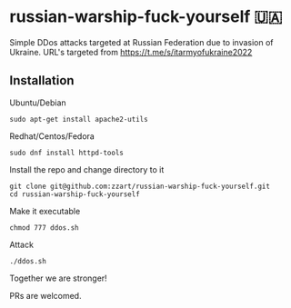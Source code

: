 # russian-warship-fuck-yourself 🇺🇦

Simple DDos attacks targeted at Russian Federation due to invasion of Ukraine.
URL's targeted from https://t.me/s/itarmyofukraine2022

## Installation
Ubuntu/Debian
```
sudo apt-get install apache2-utils
```

Redhat/Centos/Fedora
```
sudo dnf install httpd-tools
```

Install the repo and change directory to it 
```
git clone git@github.com:zzart/russian-warship-fuck-yourself.git
cd russian-warship-fuck-yourself
```

Make it executable
```
chmod 777 ddos.sh
```

Attack
```
./ddos.sh
```

Together we are stronger!


PRs are welcomed.

